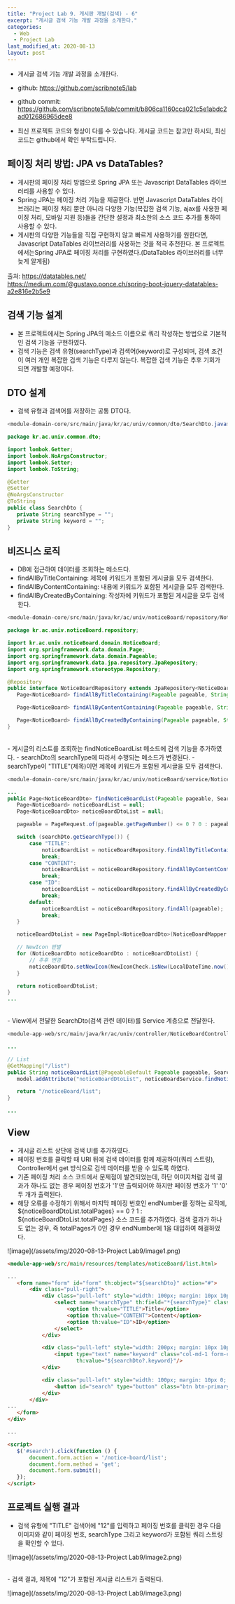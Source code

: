 ```yaml
---
title: "Project Lab 9. 게시판 개발(검색) - 6"
excerpt: "게시글 검색 기능 개발 과정을 소개한다."
categories:
  - Web
  - Project Lab
last_modified_at: 2020-08-13
layout: post
---
```

- 게시글 검색 기능 개발 과정을 소개한다.



- github: <https://github.com/scribnote5/lab>
- github commit: <https://github.com/scribnote5/lab/commit/b806ca1160cca021c5e1abdc2ad012686965dee8>

- 최신 프로젝트 코드와 형상이 다를 수 있습니다. 게시글 코드는 참고만 하시되, 최신 코드는 github에서 확인 부탁드립니다.



## 페이징 처리 방법: JPA vs DataTables?
- 게시판의 페이징 처리 방법으로 Spring JPA 또는 Javascript DataTables 라이브러리를 사용할 수 있다.
- Spring JPA는 페이징 처리 기능을 제공한다. 반면 Javascript DataTables 라이브러리는 페이징 처리 뿐만 아니라 다양한 기능(복잡한 검색 기능, ajax를 사용한 페이징 처리, 모바일 지원 등)들을 간단한 설정과 최소한의 소스 코드 추가를 통하여 사용할 수 있다.
- 게시판의 다양한 기능들을 직접 구현하지 않고 빠르게 사용하기를 원한다면, Javascript DataTables 라이브러리를 사용하는 것을 적극 추천한다. 본 프로젝트에서는Spring JPA로 페이징 처리를 구현하였다.(DataTables 라이브러리를 너무 늦게 알게됨)

출처: <https://datatables.net/><br>
<https://medium.com/@gustavo.ponce.ch/spring-boot-jquery-datatables-a2e816e2b5e9>



## 검색 기능 설계
- 본 프로젝트에서는 Spring JPA의 메소드 이름으로 쿼리 작성하는 방법으로 기본적인 검색 기능을 구현하였다.
- 검색 기능은 검색 유형(searchType)과 검색어(keyword)로 구성되며, 검색 조건이 여러 개인 복잡한 검색 기능은 다루지 않는다. 복잡한 검색 기능은 추후 기회가 되면 개발할 예정이다.



## DTO 설계
- 검색 유형과 검색어를 저장하는 공통 DTO다.

```java
<module-domain-core/src/main/java/kr/ac/univ/common/dto/SearchDto.java>

package kr.ac.univ.common.dto;

import lombok.Getter;
import lombok.NoArgsConstructor;
import lombok.Setter;
import lombok.ToString;

@Getter
@Setter
@NoArgsConstructor
@ToString
public class SearchDto {
   private String searchType = "";
   private String keyword = "";
}
```



## 비즈니스 로직
- DB에 접근하여 데이터를 조회하는 메소드다.
- findAllByTitleContaining: 제목에 키워드가 포함된 게시글을 모두 검색한다.
- findAllByContentContaining: 내용에 키워드가 포함된 게시글을 모두 검색한다.
- findAllByCreatedByContaining: 작성자에 키워드가 포함된 게시글을 모두 검색한다.

```java
<module-domain-core/src/main/java/kr/ac/univ/noticeBoard/repository/NoticeBoardRepository.java>>

package kr.ac.univ.noticeBoard.repository;

import kr.ac.univ.noticeBoard.domain.NoticeBoard;
import org.springframework.data.domain.Page;
import org.springframework.data.domain.Pageable;
import org.springframework.data.jpa.repository.JpaRepository;
import org.springframework.stereotype.Repository;

@Repository
public interface NoticeBoardRepository extends JpaRepository<NoticeBoard, Long> {
   Page<NoticeBoard> findAllByTitleContaining(Pageable pageable, String title);

   Page<NoticeBoard> findAllByContentContaining(Pageable pageable, String content);

   Page<NoticeBoard> findAllByCreatedByContaining(Pageable pageable, String memberId);
}
```

<br>
- 게시글의 리스트를 조회하는 findNoticeBoardList 메소드에 검색 기능을 추가하였다.
- searchDto의 searchType에 따라서 수행되는 메소드가 변경된다.
- searchType이 "TITLE"(제목)이면 제목에 키워드가 포함된 게시글을 모두 검색한다.

```java
<module-domain-core/src/main/java/kr/ac/univ/noticeBoard/service/NoticeBoardService.java>

...
public Page<NoticeBoardDto> findNoticeBoardList(Pageable pageable, SearchDto searchDto) {
   Page<NoticeBoard> noticeBoardList = null;
   Page<NoticeBoardDto> noticeBoardDtoList = null;

   pageable = PageRequest.of(pageable.getPageNumber() <= 0 ? 0 : pageable.getPageNumber() - 1, pageable.getPageSize(), Sort.Direction.DESC, "idx");

   switch (searchDto.getSearchType()) {
       case "TITLE":
           noticeBoardList = noticeBoardRepository.findAllByTitleContaining(pageable, searchDto.getKeyword());
           break;
       case "CONTENT":
           noticeBoardList = noticeBoardRepository.findAllByContentContaining(pageable, searchDto.getKeyword());
           break;
       case "ID":
           noticeBoardList = noticeBoardRepository.findAllByCreatedByContaining(pageable, searchDto.getKeyword());
           break;
       default:
           noticeBoardList = noticeBoardRepository.findAll(pageable);
           break;
   }

   noticeBoardDtoList = new PageImpl<NoticeBoardDto>(NoticeBoardMapper.INSTANCE.toDto(noticeBoardList.getContent()), pageable, noticeBoardList.getTotalElements());

   // NewIcon 판별
   for (NoticeBoardDto noticeBoardDto : noticeBoardDtoList) {
       // 추후 변경
       noticeBoardDto.setNewIcon(NewIconCheck.isNew(LocalDateTime.now()));
   }

   return noticeBoardDtoList;
}
...
```

<br>
- View에서 전달한 SearchDto(검색 관련 데이터)를 Service 계층으로 전달한다.

```java
<module-app-web/src/main/java/kr/ac/univ/controller/NoticeBoardController.java>

...

// List
@GetMapping("/list")
public String noticeBoardList(@PageableDefault Pageable pageable, SearchDto searchDto, Model model) {
   model.addAttribute("noticeBoardDtoList", noticeBoardService.findNoticeBoardList(pageable, searchDto));

   return "/noticeBoard/list";
}

...
```



## View
- 게시글 리스트 상단에 검색 UI를 추가하였다.
- 페이징 번호를 클릭할 때 URI 뒤에 검색 데이터를 함께 제공하여(쿼리 스트링), Controller에서 get 방식으로 검색 데이터를 받을 수 있도록 하였다.
- 기존 페이징 처리 소스 코드에서 문제점이 발견되었는데, 하단 이미지처럼 검색 결과가 하나도 없는 경우 페이징 번호가 '1'만 출력되어야 하지만 페이징 번호가 '1' '0' 두 개가 출력된다.
- 해당 오류를 수정하기 위해서 마지막 페이징 번호인 endNumber를 정하는 로직에, ${noticeBoardDtoList.totalPages} == 0 ? 1 : ${noticeBoardDtoList.totalPages} 소스 코드를 추가하였다. 검색 결과가 하나도 없는 경우, 즉 totalPages가 0인 경우 endNumber에 1을 대입하여 해결하였다.

![image](/assets/img/2020-08-13-Project Lab9/image1.png)

```html
<module-app-web/src/main/resources/templates/noticeBoard/list.html>

...
   <form name="form" id="form" th:object="${searchDto}" action="#">
       <div class="pull-right">
           <div class="pull-left" style="width: 100px; margin: 10px 10px;">
               <select name="searchType" th:field="*{searchType}" class="form-control input-sm">
                   <option th:value="TITLE">Title</option>
                   <option th:value="CONTENT">Content</option>
                   <option th:value="ID">ID</option>
               </select>
           </div>

           <div class="pull-left" style="width: 200px; margin: 10px 10px; float: left;">
               <input type="text" name="keyword" class="col-md-1 form-control input-sm"
                      th:value="${searchDto?.keyword}"/>
           </div>

           <div class="pull-left" style="width: 100px; margin: 10px 0; float:left;">
               <button id="search" type="button" class="btn btn-primary btn-block">Search</button>
           </div>
       </div>
...
   </form>
</div>

...

<script>
   $('#search').click(function () {
       document.form.action = '/notice-board/list';
       document.form.method = 'get';
       document.form.submit();
   });
</script>
```



## 프로젝트 실행 결과
- 검색 유형에 "TITLE" 검색어에 "12"를 입력하고 페이징 번호를 클릭한 경우 다음 이미지와 같이 페이징 번호, searchType 그리고 keyword가 포함된 쿼리 스트링을 확인할 수 있다.

![image](/assets/img/2020-08-13-Project Lab9/image2.png)

<br>
- 검색 결과, 제목에 "12"가 포함된 게시글 리스트가 출력된다.

![image](/assets/img/2020-08-13-Project Lab9/image3.png)
